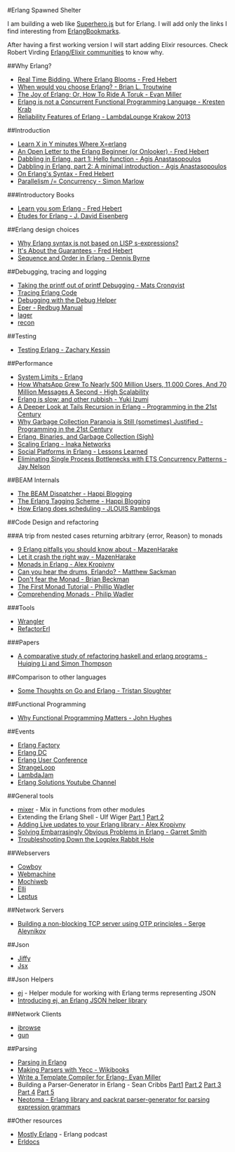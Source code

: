 #Erlang Spawned Shelter

I am building a web like [Superhero.js](http://superherojs.com/) but for Erlang. I will add only the links I find interesting from [ErlangBookmarks](https://github.com/0xAX/erlang-bookmarks/blob/master/ErlangBookmarks.md).

After having a first working version I will start adding Elixir resources. Check Robert Virding [Erlang/Elixir communities](http://rvirding.blogspot.co.uk/2014/03/erlangelixir-communities.html) to know why.

##Why Erlang?
- [Real Time Bidding. Where Erlang Blooms - Fred Hebert](http://youtu.be/gWMTAhvz1kY)
- [When would you choose Erlang? - Brian L. Troutwine](http://blog.troutwine.us/2013/07/10/choose_erlang.html)
- [The Joy of Erlang; Or, How To Ride A Toruk - Evan Miller](http://www.evanmiller.org/joy-of-erlang.html)
- [Erlang is not a Concurrent Functional Programming Language - Kresten Krab](http://www.javalimit.com/2011/05/erlang-is-not-a-concurrent-functional-programming-language.html)
- [Reliability Features of Erlang - LambdaLounge Krakow 2013](http://www.gar1t.com/blog/reliability-features-of-erlang-krakow.html)

##Introduction
- [Learn X in Y minutes Where X=erlang](http://learnxinyminutes.com/docs/erlang/)
- [An Open Letter to the Erlang Beginner (or Onlooker) - Fred Hebert](http://ferd.ca/an-open-letter-to-the-erlang-beginner-or-onlooker.html)
- [Dabbling in Erlang, part 1: Hello function - Agis Anastasopoulos](http://agis.io/2013/05/19/dabbling-in-erlang-hello-function.html)
- [Dabbling in Erlang, part 2: A minimal introduction - Agis Anastasopoulos](http://agis.io/2013/10/12/dabbling-in-erlang-a-minimal-introduction.html)
- [On Erlang's Syntax - Fred Hebert](http://ferd.ca/on-erlang-s-syntax.html)
- [Parallelism /= Concurrency - Simon Marlow](https://ghcmutterings.wordpress.com/2009/10/06/parallelism-concurrency/)

###Introductory Books
- [Learn you som Erlang -  Fred Hebert](http://learnyousomeerlang.com/)
- [Études for Erlang - J. David Eisenberg](http://chimera.labs.oreilly.com/books/1234000000726/index.html)

##Erlang design choices
- [Why Erlang syntax is not based on LISP s-expressions?](https://groups.google.com/d/topic/erlang-programming/tB2NxpwIaKQ/discussion)
- [It's About the Guarantees - Fred Hebert](http://ferd.ca/it-s-about-the-guarantees.html)
- [Sequence and Order in Erlang - Dennis Byrne](http://notdennisbyrne.blogspot.com.ar/2008/04/sequence-and-order-in-erlang.html)

##Debugging, tracing and logging
- [Taking the printf out of printf Debugging - Mats Cronqvist](http://youtu.be/S8SL0IpS9pk)
- [Tracing Erlang Code](https://ferd.github.io/recon/recon_trace.html)
- [Debugging with the Debug Helper](http://erlangcentral.org/wiki/index.php/Debugging_with_Debug_Helper)
- [Eper - Redbug Manual](https://code.google.com/p/eper/wiki/redbug)
- [lager](https://github.com/basho/lager)
- [recon](https://ferd.github.io/recon/)

##Testing
- [Testing Erlang - Zachary Kessin](https://github.com/zkessin/testing-erlang-book)

##Performance
- [System Limits - Erlang](http://www.erlang.org/doc/efficiency_guide/advanced.html)
- [How WhatsApp Grew To Nearly 500 Million Users, 11,000 Cores, And 70 Million Messages A Second - High Scalability](http://highscalability.com/blog/2014/3/31/how-whatsapp-grew-to-nearly-500-million-users-11000-cores-an.html)
- [Erlang is slow: and other rubbish - Yuki Izumi](https://kivikakk.ee/2013/05/20/erlang_is_slow.html)
- [A Deeper Look at Tails Recursion in Erlang - Programming in the 21st Century](http://prog21.dadgum.com/1.html)
- [Why Garbage Collection Paranoia is Still (sometimes) Justified - Programming in the 21st Century](http://prog21.dadgum.com/15.html)
- [Erlang, Binaries, and Garbage Collection (Sigh)](http://dieswaytoofast.blogspot.ca/2012/12/erlang-binaries-and-garbage-collection.html)
- [Scaling Erlang - Inaka Networks](http://inaka.net/blog/2011/10/07/scale-test-plan-simple-erlang-application/)
- [Social Platforms in Erlang - Lessons Learned](https://speakerdeck.com/kachayev/erlang-in-production-lessons-learned)
- [Eliminating Single Process Bottlenecks with ETS Concurrency Patterns - Jay Nelson](http://youtu.be/XrkY9WRY8p0)

##BEAM Internals
- [The BEAM Dispatcher - Happi Blogging](http://stenmans.org/happi_blog/?p=194)
- [The Erlang Tagging Scheme - Happi Blogging](http://stenmans.org/happi_blog/?p=176)
- [How Erlang does scheduling - JLOUIS Ramblings](http://jlouisramblings.blogspot.com.ar/2013/01/how-erlang-does-scheduling.html)

##Code Design and refactoring

###A trip from nested cases returning arbitrary {error, Reason} to monads
- [9 Erlang pitfalls you should know about - MazenHarake](https://mazenharake.wordpress.com/2010/10/31/9-erlang-pitfalls-you-should-know-about/)
- [Let it crash the right way - MazenHarake](https://mazenharake.wordpress.com/2009/09/14/let-it-crash-the-right-way/)
- [Monads in Erlang - Alex Kropivny](http://amtal.ca/2011/09/24/monads-in-erlang.html)
- [Can you hear the drums, Erlando? -  Matthew Sackman](http://www.rabbitmq.com/blog/2011/05/17/can-you-hear-the-drums-erlando/)
- [Don't fear the Monad - Brian Beckman](http://youtu.be/ZhuHCtR3xq8)
- [The First Monad Tutorial - Phillip Wadler](http://yow.eventer.com/yow-2013-1080/the-first-monad-tutorial-by-phillip-wadler-1359)
- [Comprehending Monads - Philip Wadler](http://ncatlab.org/nlab/files/WadlerMonads.pdf)

###Tools
- [Wrangler](http://www.cs.kent.ac.uk/projects/wrangler/Wrangler/Home.html)
- [RefactorErl](http://plc.inf.elte.hu/erlang/index.html)

###Papers
- [A comparative study of refactoring haskell and erlang programs - Huiqing Li and Simon Thompson](http://www.cs.kent.ac.uk/pubs/2006/2439/)

##Comparison to other languages
- [Some Thoughts on Go and Erlang - Tristan Sloughter](http://blog.erlware.org/2014/04/27/some-thoughts-on-go-and-erlang/)

##Functional Programming
- [Why Functional Programming Matters - John Hughes](http://www.cse.chalmers.se/~rjmh/Papers/whyfp.html)

##Events
- [Erlang Factory](http://www.erlang-factory.com/)
- [Erlang DC](http://erlangdc.org/)
- [Erlang User Conference](http://www.erlang-factory.com/conference/show/conference-23/home/)
- [StrangeLoop](https://thestrangeloop.com/)
- [LambdaJam](http://www.lambdajam.com/)
- [Erlang Solutions Youtube Channel](https://www.youtube.com/user/ErlangSolutions)

##General tools
- [mixer](https://github.com/opscode/mixer) - Mix in functions from other modules
- Extending the Erlang Shell - Ulf Wiger [Part 1](http://ulf.wiger.net/weblog/2007/11/20/extending-the-erlang-shell-part-1/) [Part 2](http://ulf.wiger.net/weblog/2007/11/21/extending-the-erlang-shell-part-2/)
- [Adding Live updates to your Erlang library - Alex Kropivny](http://amtal.ca/2011/11/07/adding-live-updates-to-your-erlang-library.html)
- [Solving Embarrasingly Obvious Problems in Erlang - Garret Smith](http://www.gar1t.com/blog/solving-embarrassingly-obvious-problems-in-erlang.html)
- [Troubleshooting Down the Logplex Rabbit Hole](https://blog.heroku.com/archives/2013/11/7/logplex-down-the-rabbit-hole)

##Webservers
- [Cowboy](https://github.com/extend/cowboy)
- [Webmachine](https://github.com/basho/webmachine)
- [Mochiweb](https://github.com/mochi/mochiweb)
- [Elli](https://github.com/knutin/elli)
- [Leptus](https://github.com/s1n4/leptus)

##Network Servers
- [Building a non-blocking TCP server using OTP principles - Serge Aleynikov](http://www.trapexit.org/Building_a_Non-blocking_TCP_server_using_OTP_principles)

##Json
- [Jiffy](https://github.com/davisp/jiffy)
- [Jsx](https://github.com/talentdeficit/jsx)

##Json Helpers
- [ej](https://github.com/seth/ej) - Helper module for working with Erlang terms representing JSON
- [Introducing ej, an Erlang JSON helper library](http://userprimary.net/posts/2012/06/11/ej-erlang-json-helper-library/)

##Network Clients
- [ibrowse](https://github.com/cmullaparthi/ibrowse)
- [gun](https://github.com/extend/gun)

##Parsing
- [Parsing in Erlang](http://www.cs.dartmouth.edu/~mckeeman/cs118/languages/erlang/exprParser.html)
- [Making Parsers with Yecc - Wikibooks](http://en.wikibooks.org/wiki/Erlang_Programming/Making_Parsers_with_yecc)
- [Write a Template Compiler for Erlang- Evan Miller](http://www.evanmiller.org/write-a-template-compiler-for-erlang.html)
- Building a Parser-Generator in Erlang - Sean Cribbs [Part1](http://seancribbs.com/tech/2009/05/27/building-a-parser-generator-in-erlang-part-1/) [Part 2](http://seancribbs.com/tech/2009/05/29/building-a-parser-generator-in-erlang-part-2/) [Part 3](http://seancribbs.com/tech/2009/06/11/building-a-parser-generator-in-erlang-part-3/) [Part 4](http://seancribbs.com/tech/2009/06/21/building-a-parser-generator-in-erlang-part-4/) [Part 5](http://seancribbs.com/tech/2009/06/21/building-a-parser-generator-in-erlang-part-5/)
- [Neotoma - Erlang library and packrat parser-generator for parsing expression grammars](https://github.com/seancribbs/neotoma)

##Other resources
- [Mostly Erlang](http://mostlyerlang.com/) - Erlang podcast
- [Erldocs](http://erldocs.com/)
